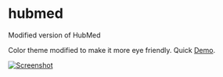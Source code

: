 hubmed
======

Modified version of HubMed

Color theme modified to make it more eye friendly. Quick [Demo](http://home.cc.umanitoba.ca/~hoea/hubmed-mod/).

[![Screenshot](https://raw.github.com/chanyufei/hubmed/gh-pages/screenshot.png)](https://raw.github.com/chanyufei/hubmed/gh-pages/screenshot.png)


